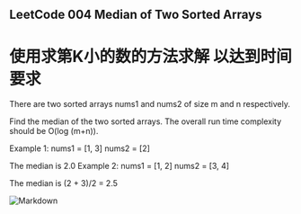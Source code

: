 ## LeetCode 004 Median of Two Sorted Arrays
# 使用求第K小的数的方法求解 以达到时间要求
There are two sorted arrays nums1 and nums2 of size m and n respectively.

Find the median of the two sorted arrays. The overall run time complexity should be O(log (m+n)).

Example 1:
nums1 = [1, 3]
nums2 = [2]

The median is 2.0
Example 2:
nums1 = [1, 2]
nums2 = [3, 4]

The median is (2 + 3)/2 = 2.5

![Markdown](http://i4.bvimg.com/606002/bee2f959117cc6be.jpg)